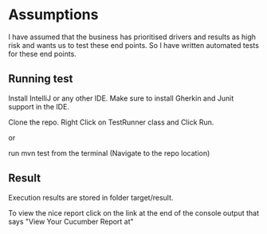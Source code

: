 Assumptions
=================

I have assumed that the business has prioritised drivers and results as high risk and wants us to test
these end points. So I have written automated tests for these end points.


Running test
--------------
Install IntelliJ or any other IDE. Make sure to install Gherkin and Junit support in the IDE.

Clone the repo. Right Click on TestRunner class and Click Run.

or 

run mvn test from the terminal (Navigate to the repo location)

Result
------

Execution results are stored in folder target/result.

To view the nice report click on the link at the end of the console output that says "View Your Cucumber Report at"